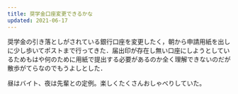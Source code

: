 ```yaml
---
title: 奨学金口座変更できるかな
updated: 2021-06-17
---
```


奨学金の引き落としがされている銀行口座を変更したく，朝から申請用紙を出しに少し歩いてポストまで行ってきた．届出印が存在し無い口座にしようとしているためもはや何のために用紙で提出する必要があるのか全く理解できないのだが散歩がてらなのでもうよしとした．

昼はバイト、夜は先輩との定例。楽しくたくさんおしゃべりしていた。
